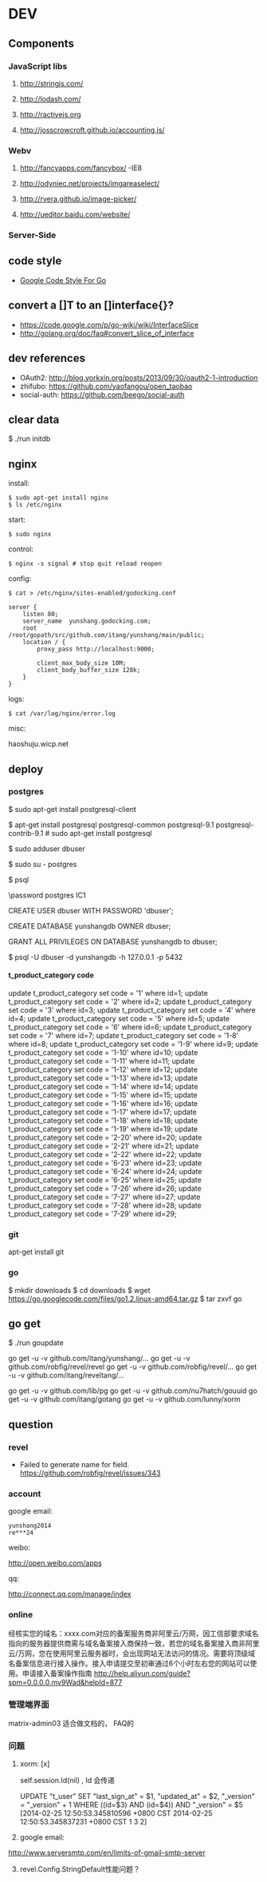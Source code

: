 DEV
===

## Components

### JavaScript libs

1. <http://stringjs.com/>

2. <http://lodash.com/>

3. <http://ractivejs.org>

3. <http://josscrowcroft.github.io/accounting.js/>

### Webv

1. <http://fancyapps.com/fancybox/>  -IE8

2. <http://odyniec.net/projects/imgareaselect/>

3. <http://rvera.github.io/image-picker/>

4. <http://ueditor.baidu.com/website/>

### Server-Side

## code style

* [Google Code Style For Go](https://code.google.com/p/go-wiki/wiki/Style "google")

## convert a []T to an []interface{}?
* https://code.google.com/p/go-wiki/wiki/InterfaceSlice
* http://golang.org/doc/faq#convert_slice_of_interface

## dev references

* OAuth2: http://blog.yorkxin.org/posts/2013/09/30/oauth2-1-introduction
* zhifubo: https://github.com/yaofangou/open_taobao
* social-auth: https://github.com/beego/social-auth

## clear data

$ ./run initdb

## nginx

install:

    $ sudo apt-get install nginx
    $ ls /etc/nginx

start:

    $ sudo nginx

control:

    $ nginx -s signal # stop quit reload reopen

config:

    $ cat > /etc/nginx/sites-enabled/godocking.conf

    server {
        listen 80;
        server_name  yunshang.godocking.com;
        root         /root/gopath/src/github.com/itang/yunshang/main/public;
        location / {
            proxy_pass http://localhost:9000;

            client_max_body_size 10M;
            client_body_buffer_size 128k;
        }
    }

logs:

    $ cat /var/log/nginx/error.log


misc:

haoshuju.wicp.net

## deploy

### postgres

$ sudo apt-get install postgresql-client

$ apt-get install postgresql postgresql-common postgresql-9.1 postgresql-contrib-9.1 # sudo apt-get install postgresql

$ sudo adduser dbuser

$ sudo su - postgres

$ psql

  \password postgres
  IC1

  CREATE USER dbuser WITH PASSWORD 'dbuser';

  CREATE DATABASE yunshangdb OWNER dbuser;

  GRANT ALL PRIVILEGES ON DATABASE yunshangdb to dbuser;

$ psql -U dbuser -d yunshangdb -h 127.0.0.1 -p 5432

#### t_product_category code

update t_product_category set code = '1' where id=1;
update t_product_category set code = '2' where id=2;
update t_product_category set code = '3' where id=3;
update t_product_category set code = '4' where id=4;
update t_product_category set code = '5' where id=5;
update t_product_category set code = '6' where id=6;
update t_product_category set code = '7' where id=7;
update t_product_category set code = '1-8' where id=8;
update t_product_category set code = '1-9' where id=9;
update t_product_category set code = '1-10' where id=10;
update t_product_category set code = '1-11' where id=11;
update t_product_category set code = '1-12' where id=12;
update t_product_category set code = '1-13' where id=13;
update t_product_category set code = '1-14' where id=14;
update t_product_category set code = '1-15' where id=15;
update t_product_category set code = '1-16' where id=16;
update t_product_category set code = '1-17' where id=17;
update t_product_category set code = '1-18' where id=18;
update t_product_category set code = '1-19' where id=19;
update t_product_category set code = '2-20' where id=20;
update t_product_category set code = '2-21' where id=21;
update t_product_category set code = '2-22' where id=22;
update t_product_category set code = '6-23' where id=23;
update t_product_category set code = '6-24' where id=24;
update t_product_category set code = '6-25' where id=25;
update t_product_category set code = '7-26' where id=26;
update t_product_category set code = '7-27' where id=27;
update t_product_category set code = '7-28' where id=28;
update t_product_category set code = '7-29' where id=29;


### git

apt-get install git

### go

$ mkdir downloads
$ cd downloads
$ wget https://go.googlecode.com/files/go1.2.linux-amd64.tar.gz
$ tar zxvf go


## go get

$ ./run goupdate

go get -u -v github.com/itang/yunshang/...
go get -u -v github.com/robfig/revel/revel
go get -u -v github.com/robfig/revel/...
go get -u -v github.com/itang/reveltang/...

go get -u -v github.com/lib/pg
go get -u -v github.com/nu7hatch/gouuid
go get -u -v github.com/itang/gotang
go get -u -v github.com/lunny/xorm

## question

### revel

* Failed to generate name for field. https://github.com/robfig/revel/issues/343

### account

google email:

    yunshang2014
    re***24

weibo:

http://open.weibo.com/apps

qq:

http://connect.qq.com/manage/index


### online

经核实您的域名：xxxx.com对应的备案服务商非阿里云/万网，因工信部要求域名指向的服务器提供商需与域名备案接入商保持一致，若您的域名备案接入商非阿里云/万网，您在使用阿里云服务器时，会出现网站无法访问的情况。需要将顶级域名备案信息进行接入操作。接入申请提交至初审通过6个小时左右您的网站可以使用。申请接入备案操作指南
<http://help.aliyun.com/guide?spm=0.0.0.0.mv9Wad&helpId=877>


### 管理端界面

matrix-admin03 适合做文档的， FAQ的


### 问题

1. xorm: [x]

    self.session.Id(nil) , Id 会传递

    UPDATE "t_user" SET "last_sign_at" = $1, "updated_at" = $2, "_version" = "_version" + 1 WHERE ((id=$3) AND (id=$4)) AND "_version" = $5
[2014-02-25 12:50:53.345810596 +0800 CST 2014-02-25 12:50:53.345837231 +0800 CST 1 3 2]

2. google email:

<http://www.serversmtp.com/en/limits-of-gmail-smtp-server>

3. revel.Config.StringDefault性能问题？
